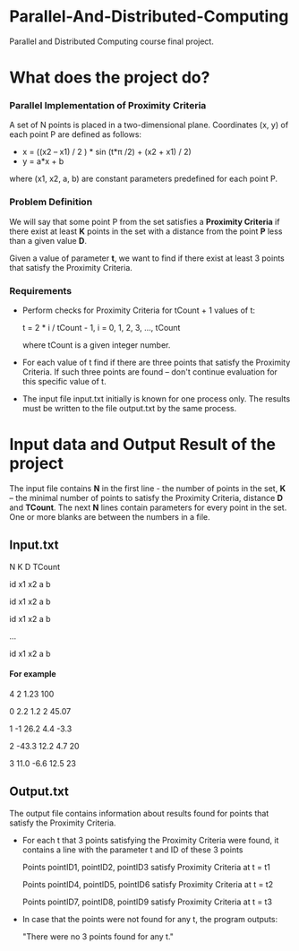 # Parallel-And-Distributed-Computing
Parallel and Distributed Computing course final project.
# What does the project do?
### Parallel Implementation of Proximity Criteria
A set of N points is placed in a two-dimensional plane. Coordinates (x, y) of each point P are defined as follows:
* x = ((x2 – x1) / 2 ) * sin (t*π /2) + (x2 + x1) / 2) 
* y = a*x + b

where (x1, x2, a, b) are constant parameters predefined for each point P.

### Problem Definition
We will say that some point P from the set satisfies a **Proximity Criteria** if there exist at least **K** points in the set with a distance from the point **P** less than a given value **D**.

Given a value of parameter **t**, we want to find if there exist at least 3 points that satisfy the Proximity Criteria. 
### Requirements
* Perform checks for Proximity Criteria for tCount + 1 values of  t:

  t = 2 * i / tCount  - 1,          i = 0,  1,  2,  3, …,  tCount

  where tCount is a given integer number.
* For each value of t find if there are three points that satisfy the Proximity Criteria. If such three points are found – don't continue evaluation for this specific value of t.
* The input file input.txt initially is known for one process only. The results must be written to the file output.txt by the same process.

# Input data and Output Result of the project
The input file contains **N** in the first line - the number of points in the set, **K** – the minimal number of points to satisfy the Proximity Criteria, distance **D**  and **TCount**. The next **N** lines contain parameters for every point in the set. One or more blanks are between the numbers in a file.
## Input.txt
N   K   D   TCount

id   x1    x2    a    b

id   x1    x2    a    b

id   x1    x2    a    b

…

id   x1    x2    a    b


#### For example

4      2      1.23     100

0    2.2     1.2      2       45.07

1    -1       26.2    4.4    -3.3

2    -43.3   12.2   4.7     20

3    11.0    -6.6    12.5   23

## Output.txt
The output file contains information about results found for points that satisfy the Proximity Criteria. 
*	For each t that 3 points satisfying the Proximity Criteria were found, it contains a line with the parameter t and ID of these 3 points
  
      Points  pointID1, pointID2, pointID3 satisfy Proximity Criteria at t = t1
      
      Points  pointID4, pointID5, pointID6 satisfy Proximity Criteria at t = t2
      
      Points  pointID7, pointID8, pointID9 satisfy Proximity Criteria at t = t3


*	In case that the points were not found for any t, the program outputs:
  
      "There were no 3 points found for any t."

